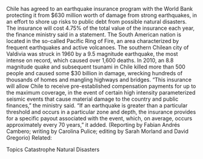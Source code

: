 Chile has agreed to an earthquake insurance program with the World Bank protecting it from $630 million worth of damage from strong earthquakes, in an effort to shore up risks to public debt from possible natural disasters.
The insurance will cost 4.75% of the total value of the insurance each year, the finance ministry said in a statement.
The South American nation is located in the so-called Pacific Ring of Fire, an area characterized by frequent earthquakes and active volcanoes.
The southern Chilean city of Valdivia was struck in 1960 by a 9.5 magnitude earthquake, the most intense on record, which caused over 1,600 deaths.
In 2010, an 8.8 magnitude quake and subsequent tsunami in Chile killed more than 500 people and caused some $30 billion in damage, wrecking hundreds of thousands of homes and mangling highways and bridges.
“This insurance will allow Chile to receive pre-established compensation payments for up to the maximum coverage, in the event of certain high intensity parameterized seismic events that cause material damage to the country and public finances,” the ministry said.
“If an earthquake is greater than a particular threshold and occurs in a particular zone and depth, the insurance provides for a specific payout associated with the event, which, on average, occurs approximately every 70 years,” it added.
(Reporting by Fabian Andrés Cambero; writing by Carolina Pulice; editing by Sarah Morland and David Gregorio)
Related:

Topics
Catastrophe
Natural Disasters
